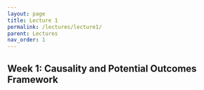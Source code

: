 ```yaml
---
layout: page
title: Lecture 1
permalink: /lectures/lecture1/
parent: Lectures
nav_order: 1
---
```



## Week 1: Causality and Potential Outcomes Framework


<object data="lecture1.pdf" width="1000" height="1000" type='application/pdf'></object>
